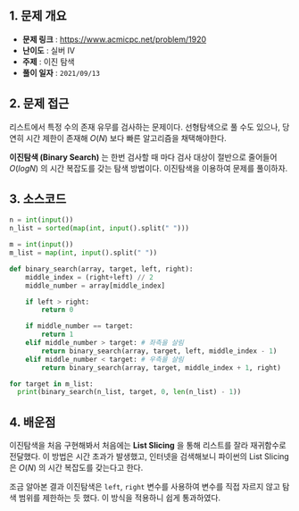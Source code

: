 ## 1. 문제 개요

- **문제 링크** : https://www.acmicpc.net/problem/1920
- **난이도** : 실버 IV
- **주제** : 이진 탐색
- **풀이 일자** : `2021/09/13`

## 2. 문제 접근

리스트에서 특정 수의 존재 유무를 검사하는 문제이다. 선형탐색으로 풀 수도 있으나, 당연히 시간 제한이 존재해 $O(N)$ 보다 빠른 알고리즘을 채택해야한다.

**이진탐색 (Binary Search)** 는 한번 검사할 때 마다 검사 대상이 절반으로 줄어들어 $O(logN)$ 의 시간 복잡도를 갖는 탐색 방법이다. 이진탐색을 이용하여 문제를 풀이하자.

## 3. 소스코드

```python
n = int(input())
n_list = sorted(map(int, input().split(" ")))

m = int(input())
m_list = map(int, input().split(" "))

def binary_search(array, target, left, right):
    middle_index = (right+left) // 2
    middle_number = array[middle_index]

    if left > right:
        return 0

    if middle_number == target:
        return 1
    elif middle_number > target: # 좌측을 살림
        return binary_search(array, target, left, middle_index - 1)
    elif middle_number < target: # 우측을 살림
        return binary_search(array, target, middle_index + 1, right)

for target in m_list:
  print(binary_search(n_list, target, 0, len(n_list) - 1))
```

## 4. 배운점

이진탐색을 처음 구현해봐서 처음에는 **List Slicing** 을 통해 리스트를 잘라 재귀함수로 전달했다. 이 방법은 시간 초과가 발생했고, 인터넷을 검색해보니 파이썬의 List Slicing 은 $O(N)$ 의 시간 복잡도를 갖는다고 한다.

조금 알아본 결과 이진탐색은 `left`, `right` 변수를 사용하여 변수를 직접 자르지 않고 탐색 범위를 제한하는 듯 했다. 이 방식을 적용하니 쉽게 통과하였다.
